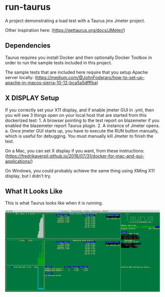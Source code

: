 # run-taurus

A project demonstrating a load test with a Taurus jmx Jmeter project.

Other inspiration here:  (https://gettaurus.org/docs/JMeter/)

## Dependencies

Taurus requires you install Docker and then optionally Docker Toolbox in order to run the sample
  tests included in this project.

The sample tests that are included here require that you setup Apache server locally: 
    (https://medium.com/@JohnFoderaro/how-to-set-up-apache-in-macos-sierra-10-12-bca5a5dfffba)

## X DISPLAY Setup

If you correctly set your X11 display, and if enable jmeter GUI in .yml, then you will see 3 things open 
on your local host that are started from this dockerized test:
    1. A browser pointing to the test report on blazemeter if you enabled the blazemeter report Taurus plugin.
    2. A instance of Jmeter opens.
       a. Once jmeter GUI starts up, you have to execute the RUN button manually, which is useful for debugging.  You 
          must manually kill Jmeter to finish the test.

On a Mac, you can set X display if you want, from these instructions:  (https://fredrikaverpil.github.io/2016/07/31/docker-for-mac-and-gui-applications/)

On Windows, you could probably achieve the same thing using XMing X11 display, but I didn't try.


## What It Looks Like

This is what Taurus looks like when it is running.

![Screenshot](taurus_running.png)
